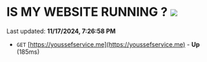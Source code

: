# IS MY WEBSITE RUNNING ? [![](https://img.shields.io/static/v1?label=Sponsor&message=%E2%9D%A4&logo=GitHub&color=%23fe8e86)](https://github.com/sponsors/Youssef-Lehmam)

Last updated: **11/17/2024, 7:26:58 PM**

- `GET` [https://youssefservice.me](https://youssefservice.me) - **Up** (185ms)
